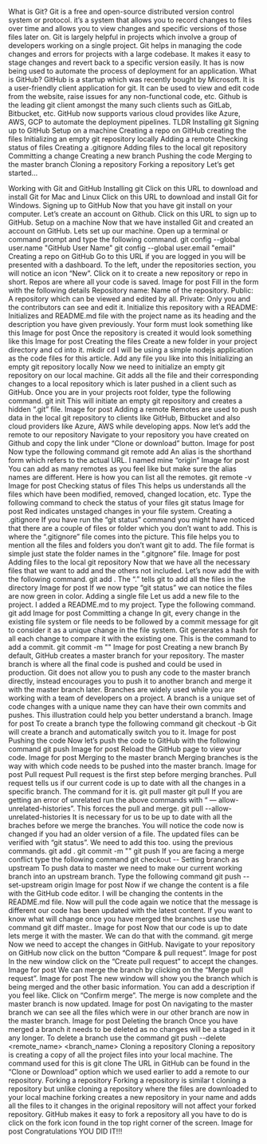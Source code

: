 What is Git?
Git is a free and open-source distributed version control system or protocol. it’s a system that allows you to record changes to files over time and allows you to view changes and specific versions of those files later on. Git is largely helpful in projects which involve a group of developers working on a single project. Git helps in managing the code changes and errors for projects with a large codebase. It makes it easy to stage changes and revert back to a specific version easily. It has is now being used to automate the process of deployment for an application.
What is GitHub?
GitHub is a startup which was recently bought by Microsoft. It is a user-friendly client application for git. It can be used to view and edit code from the website, raise issues for any non-functional code, etc. Github is the leading git client amongst the many such clients such as GitLab, Bitbucket, etc. GitHub now supports various cloud provides like Azure, AWS, GCP to automate the deployment pipelines.
TLDR
Installing git
Signing up to GitHub
Setup on a machine
Creating a repo on GitHub
creating the files
Initializing an empty git repository locally
Adding a remote
Checking status of files
Creating a .gitignore
Adding files to the local git repository
Committing a change
Creating a new branch
Pushing the code
Merging to the master branch
Cloning a repository
Forking a repository
Let’s get started…

Working with Git and GitHub
Installing git
Click on this URL to download and install Git for Mac and Linux
Click on this URL to download and install Git for Windows.
Signing up to GitHub
Now that you have git install on your computer. Let’s create an account on Github.
Click on this URL to sign up to GitHub.
Setup on a machine
Now that we have installed Git and created an account on GitHub. Lets set up our machine. Open up a terminal or command prompt and type the following command.
git config --global user.name "GitHub User Name"
git config --global user.email "email"
Creating a repo on GitHub
Go to this URL if you are logged in you will be presented with a dashboard. To the left, under the repositories section, you will notice an icon “New”. Click on it to create a new repository or repo in short. Repos are where all your code is saved.
Image for post
Fill in the form with the following details
Repository name: Name of the repository.
Public: A repository which can be viewed and edited by all.
Private: Only you and the contributors can see and edit it.
Initialize this repository with a README: Initializes and README.md file with the project name as its heading and the description you have given previously.
Your form must look something like this
Image for post
Once the repository is created it would look something like this
Image for post
Creating the files
Create a new folder in your project directory and cd into it.
mkdir <folder name>
cd <folder name>
I will be using a simple nodejs application as the code files for this article. Add any file you like into this
Initializing an empty git repository locally
Now we need to initialize an empty git repository on our local machine. Git adds all the file and their corresponding changes to a local repository which is later pushed in a client such as GitHub. Once you are in your projects root folder, type the following command.
git init
This will initiate an empty git repository and creates a hidden “.git” file.
Image for post
Adding a remote
Remotes are used to push data in the local git repository to clients like GitHub, Bitbucket and also cloud providers like Azure, AWS while developing apps.
Now let’s add the remote to our repository
Navigate to your repository you have created on Github and copy the link under “Clone or download” button.
Image for post
Now type the following command
git remote add <alias> <remote URL>
An alias is the shorthand form which refers to the actual URL. I named mine “origin”
Image for post
You can add as many remotes as you feel like but make sure the alias names are different. Here is how you can list all the remotes.
git remote -v
Image for post
Checking status of files
This helps us understands all the files which have been modified, removed, changed location, etc. Type the following command to check the status of your files
git status
Image for post
Red indicates unstaged changes in your file system.
Creating a .gitignore
If you have run the “git status” command you might have noticed that there are a couple of files or folder which you don’t want to add. This is where the “.gitignore” file comes into the picture. This file helps you to mention all the files and folders you don’t want git to add.
The file format is simple just state the folder names in the “.gitgnore” file.
Image for post
Adding files to the local git repository
Now that we have all the necessary files that we want to add and the others not included. Let’s now add the with the following command.
git add .
The “.” tells git to add all the files in the directory
Image for post
If we now type “git status” we can notice the files are now green in color.
Adding a single file
Let us add a new file to the project. I added a README.md to my project.
Type the following command.
git add <file name>
Image for post
Committing a change
In git, every change in the existing file system or file needs to be followed by a commit message for git to consider it as a unique change in the file system. Git generates a hash for all each change to compare it with the existing one. This is the command to add a commit.
git commit -m "<message>"
Image for post
Creating a new branch
By default, GitHub creates a master branch for your repository. The master branch is where all the final code is pushed and could be used in production. Git does not allow you to push any code to the master branch directly, instead encourages you to push it to another branch and merge it with the master branch later. Branches are widely used while you are working with a team of developers on a project. A branch is a unique set of code changes with a unique name they can have their own commits and pushes. This illustration could help you better understand a branch.
Image for post
To create a branch type the following command
git checkout -b <branch name>
Git will create a branch and automatically switch you to it.
Image for post
Pushing the code
Now let’s push the code to GitHub with the following command
git push <remote alias> <branch name>
Image for post
Reload the GitHub page to view your code.
Image for post
Merging to the master branch
Merging branches is the way with which code needs to be pushed into the master branch.
Image for post
Pull request
Pull request is the first step before merging branches. Pull request tells us if our current code is up to date with all the changes in a specific branch. The command for it is.
git pull <remote alias> master
git pull <remote alias> <branch name>
If you are getting an error of unrelated run the above commands with “ — allow-unrelated-histories”. This forces the pull and merge.
git pull <remote alias> <branch name> --allow-unrelated-histories
It is necessary for us to be up to date with all the braches before we merge the branches.
You will notice the code now is changed if you had an older version of a file. The updated files can be verified with “git status”. We need to add this too. using the previous commands.
git add .
git commit -m "<message>"
git push <remote alias> <branch name>
If you are facing a merge conflict type the following command
git checkout <branch name> -- <filename>
Setting branch as upstream
To push data to master we need to make our current working branch into an upstream branch. Type the following command
git push --set-upstream origin <branch>
Image for post
Now if we change the content is a file with the GitHub code editor. I will be changing the contents in the README.md file. Now will pull the code again we notice that the message is different our code has been updated with the latest content.
If you want to know what will change once you have merged the branches use the command
git diff master..<branch>
Image for post
Now that our code is up to date lets merge it with the master. We can do that with the command.
git merge <branch name>
Now we need to accept the changes in GitHub.
Navigate to your repository on GitHub now click on the button “Compare & pull request”.
Image for post
In the new window click on the “Create pull request” to accept the changes.
Image for post
We can merge the branch by clicking on the “Merge pull request”.
Image for post
The new window will show you the branch which is being merged and the other basic information. You can add a description if you feel like. Click on “Confirm merge”. The merge is now complete and the master branch is now updated.
Image for post
On navigating to the master branch we can see all the files which were in our other branch are now in the master branch.
Image for post
Deleting the branch
Once you have merged a branch it needs to be deleted as no changes will be a staged in it any longer. To delete a branch use the command
git push --delete <remote_name> <branch_name>
Cloning a repository
Cloning a repository is creating a copy of all the project files into your local machine. The command used for this is
git clone <url>
The URL in GitHub can be found in the “Clone or Download” option which we used earlier to add a remote to our repository.
Forking a repository
Forking a repository is similar t cloning a repository but unlike cloning a repository where the files are downloaded to your local machine forking creates a new repository in your name and adds all the files to it changes in the original repository will not affect your forked repository.
GitHub makes it easy to fork a repository all you have to do is click on the fork icon found in the top right corner of the screen.
Image for post
Congratulations YOU DID IT!!!
